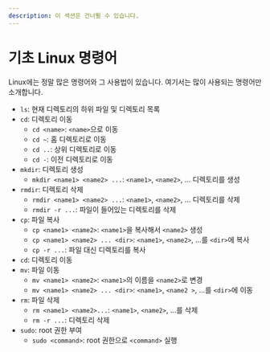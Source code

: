 ```yaml
---
description: 이 섹션은 건너뛸 수 있습니다.
---
```


# 기초 Linux 명령어

Linux에는 정말 많은 명령어와 그 사용법이 있습니다. 여기서는 많이 사용되는 명령어만 소개합니다.

* `ls`: 현재 디렉토리의 하위 파일 및 디렉토리 목록
* `cd`: 디렉토리 이동
  * `cd <name>`: `<name>`으로 이동
  * `cd ~`: 홈 디렉토리로 이동
  * `cd ..`: 상위 디렉토리로 이동
  * `cd -`: 이전 디렉토리로 이동
* `mkdir`: 디렉토리 생성
  * `mkdir <name1> <name2> ...`: `<name1>`, `<name2>`, ... 디렉토리를 생성
* `rmdir`: 디렉토리 삭제
  * `rmdir <name1> <name2> ...`: `<name1>`, `<name2>`, ... 디렉토리를 삭제
  * `rmdir -r ...`: 파일이 들어있는 디렉토리를 삭제
* `cp`: 파일 복사
  * `cp <name1> <name2>`: `<name1>`을 복사해서 `<name2>` 생성
  * `cp <name1> <name2> ... <dir>`: `<name1>`, `<name2>`, ...를 `<dir>`에 복사
  * `cp -r ...`: 파일 대신 디렉토리를 복사
* `cd`: 디렉토리 이동
* `mv`: 파일 이동
  * `mv <name1> <name2>`: `<name1>`의 이름을 `<name2>`로 변경
  * `mv <name1> <name2> ... <dir>`: `<name1>`, `<name2 >`, ...를 `<dir>`에 이동
* `rm`: 파일 삭제
  * `rm <name1> <name2>...`: `<name1>`, `<name2>`, ...를 삭제
  * `rm -r ...`: 디렉토리 삭제
* `sudo`: root 권한 부여
  * `sudo <command>`: root 권한으로 `<command>` 실행



